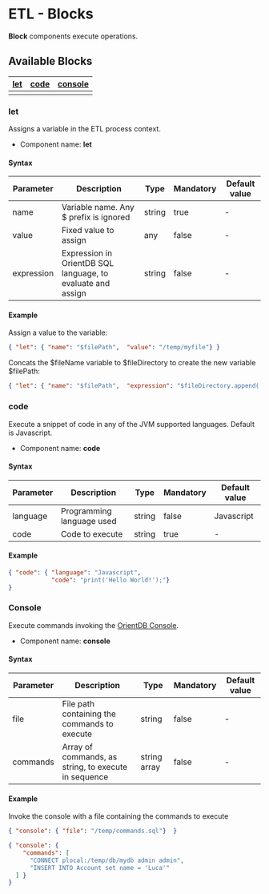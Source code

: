 <!-- proofread 2015-12-11 SAM -->
# ETL - Blocks

**Block** components execute operations.

## Available Blocks

|[let](Block.md#row)|[code](Block.md#code)|[console](Block.md#console)|
|---|---|---|
|<!-- PH -->|<!-- PH -->||<!-- PH -->.|

### let
Assigns a variable in the ETL process context.

- Component name: **let**

#### Syntax
| Parameter | Description | Type | Mandatory | Default value |
|-----------|-------------|------|-----------|-----------|
|name|Variable name. Any $ prefix is ignored|string|true|-|
|value|Fixed value to assign|any|false|-|
|expression|Expression in OrientDB SQL language, to evaluate and assign|string|false|-|

#### Example
Assign a value to the variable:

```json
{ "let": { "name": "$filePath",  "value": "/temp/myfile"} }
```

Concats the $fileName variable to $fileDirectory to create the new variable $filePath:

```json
{ "let": { "name": "$filePath",  "expression": "$fileDirectory.append( $fileName )"} }
```

### code
Execute a snippet of code in any of the JVM supported languages. Default is Javascript.

- Component name: **code**

#### Syntax
| Parameter | Description | Type| Mandatory | Default value |
|-----------|-------------|-----|-----------|-----------|
|language|Programming language used|string|false|Javascript|
|code|Code to execute|string|true|-|

#### Example

```json
{ "code": { "language": "Javascript",
            "code": "print('Hello World!');"}
}
```

### Console
Execute commands invoking the [OrientDB Console](Console-Commands.md).

- Component name: **console**

#### Syntax
| Parameter | Description | Type | Mandatory | Default value |
|-----------|-------------|------|-----------|-----------|
|file|File path containing the commands to execute|string|false|-|
|commands|Array of commands, as string, to execute in sequence|string array|false|-|

#### Example

Invoke the console with a file containing the commands to execute
```json
{ "console": { "file": "/temp/commands.sql"}  }
```

```json
{ "console": {
    "commands": [
      "CONNECT plocal:/temp/db/mydb admin admin",
      "INSERT INTO Account set name = 'Luca'"
  ] }
}
```
